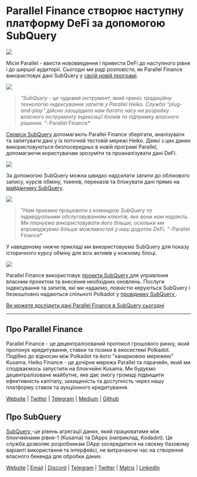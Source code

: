 # Parallel Finance створює наступну платформу DeFi за допомогою SubQuery

![](https://cdn-images-1.medium.com/max/1600/1*WcFjuL_ncmHpgzVhaXDUdg.png)

Місія Parallel - ввести нововведення і привести DeFi до наступного рівня і до ширшої аудиторії. Сьогодні ми раді розповісти, як Parallel Finance використовує дані SubQuery у [своїй новій програмі](https://testnet.parallel.fi/#/overview).

![](https://cdn-images-1.medium.com/max/1600/1*5Ru0mv1hq86BuBhGwsmoqQ.png)

> *"SubQuery - це чудовий інструмент, який приніс традиційну технологію індексування запитів у Parallel Heiko. Служба "plug-and-play" дійсно заощадила нам багато часу на розробку власного інструменту індексації блоків та підтримку власного рішення. "*- Parallel Finance*

[Сервiси SubQuery](https://subquery.network/) допомагають Parallel Finance зберігати, аналізувати та запитувати дані у їх поточній тестовій мережі Heiko. Деякі з цих даних використовуються безпосередньо в новій програмі Parallel, допомагаючи користувачам зрозуміти та проаналізувати дані DeFi.

![](https://miro.medium.com/max/1200/1*Lmk8BvWg2YYTDZggHN82VQ.gif)

За допомогою SubQuery можна швидко надсилати запити до облікового запису, курсів обміну, токенів, переказів та блокувати дані прямо на [майданчику SubQuery](https://explorer.subquery.network/subquery/parallel-finance/parallel-finance).

![](https://cdn-images-1.medium.com/max/1600/1*FDRgez-G26x1DkWqCkORMQ.png)

> *"Нам приємно працювати з командою SubQuery та індивідуальним обслуговуванням клієнтів, яке вони нам надають. Ми плануємо використовувати його більше, оскільки ми впроваджуємо більше можливостей у наш додаток DeFi. "*- Parallel Finance*

У наведеному нижче прикладі ми використовуємо SubQuery для показу історичного курсу обміну для всіх активів у кожному блоці.

![](https://cdn-images-1.medium.com/max/1600/1*yctQKMNqdOnICNblJk9njw.png)

Parallel Finance використовує [ проекти SubQuery ](https://project.subquery.network/) для управління власним проектом та внесення необхідних оновлень. Послуги індексування та запитів, які ми надаємо, повністю керуються SubQuery і безкоштовно надаються спільноті Polkadot у [ провіднику SubQuery ](https://explorer.subquery.network/).

[Ви можете дослідити дані Parallel Finance в SubQuery сьогодні](https://explorer.subquery.network/subquery/parallel-finance/parallel-finance)

* * * * *

## Про Parallel Finance

Parallel Finance - це децентралізований протокол грошового ринку, який пропонує кредитування, ставки та позики в екосистемі Polkadot. Подібно до відносин між Polkadot та його "канарковою мережею" Kusama, Heiko Finance - це дочірня мережа Parallel та парачейн, який ми сподіваємось запустити на блокчейні Kusama. Ми будуємо децентралізоване майбутнє, яке дає змогу громаді підвищити ефективність капіталу, захищеність та доступність через нашу платформу ставок та аукціонного кредитування.

[Website](https://parallel.fi/) | [Twitter](https://twitter.com/ParallelFi) | [Telegram](https://t.me/parallelfi) | [Medium](https://parallelfinance.medium.com/) | [Github](https://github.com/parallel-finance/parallel-dapp/blob/master/parallel.gif)

## Про SubQuery

[ SubQuery ](https://subquery.network/)-це рівень агрегації даних, який працюватиме між блокчейнами рівня-1 (Kusama) та DApps (наприклад, Kodadot). Ця служба дозволяє розробникам DApp зосередитися на своєму базовому варіанті використання та інтерфейсі, не витрачаючи час на створення власного бекенда для обробки даних.

[Website](https://subquery.network/) | [Email](mailto:hello@subquery.network) | [Discord](https://discord.com/invite/78zg8aBSMG) | [Telegram](https://t.me/subquerynetwork) | [Twitter](https://twitter.com/subquerynetwork) | [Matrix](https://matrix.to/#/#subquery:matrix.org) | [LinkedIn](https://www.linkedin.com/company/subquery)
